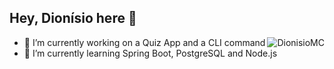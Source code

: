## Hey, Dionísio here 👋
<a href="#DionisioMC-title">
  <img src="https://github-readme-stats.vercel.app/api?username=DionisioMC&show_icons=true" alt="DionisioMC" align="right" />
</a>

- 🔭 I’m currently working on a Quiz App and a CLI command
- 🌱 I’m currently learning Spring Boot, PostgreSQL and Node.js
